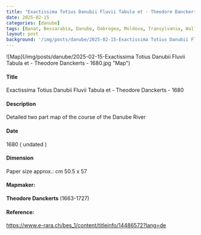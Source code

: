 ```yaml
---
title: "Exactissima Totius Danubii Fluvii Tabula et - Theodore Danckerts - 1680"
date: 2025-02-15
categories: [danube]
tags: [Banat, Bessarabia, Danube, Dobrogea, Moldova, Transylvania, Wallachia]
layout: post
background: '/img/posts/danube/2025-02-15-Exactissima Totius Danubii Fluvii Tabula et  - Theodore Danckerts - 1680.jpg'
---
```

![Map](/img/posts/danube/2025-02-15-Exactissima Totius Danubii Fluvii Tabula et - Theodore Danckerts - 1680.jpg "Map")
#### Title ####
Exactissima Totius Danubii Fluvii Tabula et - Theodore Danckerts - 1680

#### Description ####
Detailed two part map of the course of the Danube River

#### Date ####
1680 ( undated )

#### Dimension ####
Paper size approx.: cm 50.5 x 57

#### Mapmaker: ####
**Theodore Danckerts** (1663-1727)

#### Reference: ####
https://www.e-rara.ch/bes_1/content/titleinfo/14486572?lang=de